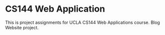 # CS144 Web Application
This is project assignments for UCLA CS144 Web Applications course.
Blog Website project. 
